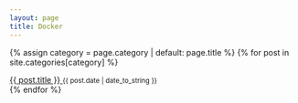 ```yaml
---
layout: page
title: Docker
---
```

<div class="tag-list">
  
  {% assign category = page.category | default: page.title %}
  {% for post in site.categories[category] %}
  <div class="tag-group">
        <a href="{{ site.baseurl }}{{ post.url }}">
          {{ post.title }}        </a>
        <small>{{ post.date | date_to_string }}</small>
  </div>
  {% endfor %}
  
</div>